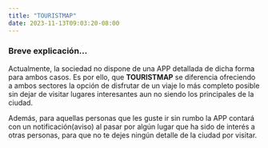 ```yaml
---
title: "TOURISTMAP"
date: 2023-11-13T09:03:20-08:00
---
```


### Breve explicación...


Actualmente, la sociedad no dispone de una APP detallada de dicha forma para ambos casos. 
Es por ello, que **TOURISTMAP** se diferencia ofreciendo a ambos sectores la opción de disfrutar de un viaje lo más completo posible sin dejar de visitar lugares interesantes aun no siendo los principales de la ciudad.

Además, para aquellas personas que les guste ir sin rumbo la APP contará con un notificación(aviso) al pasar por algún lugar que ha sido de interés a otras personas, para que no te dejes ningún detalle de la ciudad por visitar.

